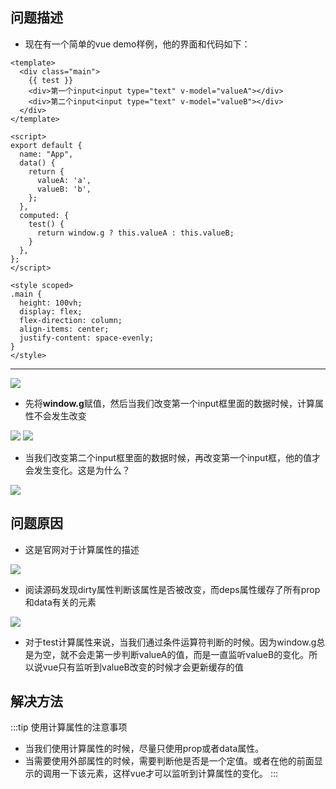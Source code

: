 ## 问题描述

* 现在有一个简单的vue demo样例，他的界面和代码如下：
```vue
<template>
  <div class="main">
    {{ test }}
    <div>第一个input<input type="text" v-model="valueA"></div>
    <div>第二个input<input type="text" v-model="valueB"></div>
  </div>
</template>

<script>
export default {
  name: "App",
  data() {
    return {
      valueA: 'a',
      valueB: 'b',
    };
  },
  computed: {
    test() {
      return window.g ? this.valueA : this.valueB;
    }
  },
};
</script>

<style scoped>
.main {
  height: 100vh;
  display: flex;
  flex-direction: column;
  align-items: center;
  justify-content: space-evenly;
}
</style>

```

***

![](assets/Snipaste_2022-10-07_20-07-20.png)

* 先将**window.g**赋值，然后当我们改变第一个input框里面的数据时候，计算属性不会发生改变

![](assets/Snipaste_2022-10-07_20-34-04.png)
![](assets/Snipaste_2022-10-07_20-08-45.png)

* 当我们改变第二个input框里面的数据时候，再改变第一个input框，他的值才会发生变化。这是为什么？

![](assets/Snipaste_2022-10-07_20-33-29.png)


## 问题原因

* 这是官网对于计算属性的描述

![](assets/Snipaste_2022-10-07_20-11-54.png)

* 阅读源码发现dirty属性判断该属性是否被改变，而deps属性缓存了所有prop和data有关的元素

![](assets/Snipaste_2022-10-07_20-22-05.png)

* 对于test计算属性来说，当我们通过条件运算符判断的时候。因为window.g总是为空，就不会走第一步判断valueA的值，而是一直监听valueB的变化。所以说vue只有监听到valueB改变的时候才会更新缓存的值

## 解决方法

:::tip 使用计算属性的注意事项
* 当我们使用计算属性的时候，尽量只使用prop或者data属性。
* 当需要使用外部属性的时候，需要判断他是否是一个定值。或者在他的前面显示的调用一下该元素，这样vue才可以监听到计算属性的变化。
:::